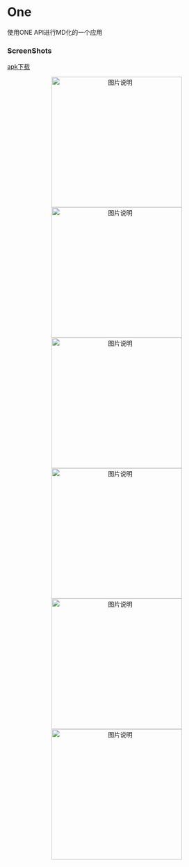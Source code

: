 # One
使用ONE API进行MD化的一个应用


### ScreenShots

 [apk下载](https://github.com/ksballetba/One/blob/master/app/release/app-release.apk)


<div align="center">
<img src="https://ws1.sinaimg.cn/large/005K79dxgy1fug0beqohyj30a00hstb7.jpg" height="300px" alt="图片说明" margin = "20px 20px 20px 20px">
<img src="https://ws1.sinaimg.cn/large/005K79dxgy1fug0bewij9j30a00hstae.jpg" height="300px" alt="图片说明" margin = "20px 20px" >

<img src="https://ws1.sinaimg.cn/large/005K79dxgy1fug0bfddr8j30a00hsafh.jpg" height="300px" alt="图片说明" align = "20px" >

<img src="https://ws1.sinaimg.cn/large/005K79dxgy1fug0bg4ysnj30a00hsq6l.jpg" height="300px" alt="图片说明" align = "20px">

<img src="https://ws1.sinaimg.cn/large/005K79dxgy1fug0bgle7tj30a00hsdlx.jpg" height="300px" alt="图片说明" align = "20px">

<img src="https://ws1.sinaimg.cn/large/005K79dxgy1fug0dka1kij30a00hs108.jpg" height="300px" alt="图片说明" align = "20px">


</div>

